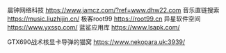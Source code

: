 晨钟网络科技
https://www.jamcz.com/?ref=www.dhw22.com
音乐直链搜索
https://music.liuzhijin.cn/
极客root99
https://root99.cn
异星软件空间
https://www.yxssp.com/
蓝鲨应用库
https://www.lsapk.com/

GTX690战术核显卡导弹的猫窝
https://www.nekopara.uk:3939/
